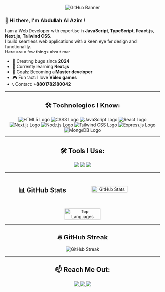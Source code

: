 
<p align="center">
  <img src="https://i.ibb.co.com/TD3bYK2J/Black-Modern-Vlogger-You-Tube-Banner.png" alt="GitHub Banner" />
</p>

### 👋 Hi there, I'm Abdullah Al Azim !

I am a Web Developer with expertise in **JavaScript**, **TypeScript**, **React.js**, **Next.js**, **Tailwind CSS**.  
I build seamless web applications with a keen eye for design and functionality.  
Here are a few things about me:
- 🌟 Creating bugs since **2024**  
- 📖 Currently learning **Next.js**  
- 🎯 Goals: Becoming a **Master developer**  
- 🎮 Fun fact: I love **Video games**  
- 📞 Contact: **+8801782180042**  


---




<div align="center">
  <h2><strong>🛠️ Technologies I Know:</strong></h2>

  <p>
    <img src="https://img.shields.io/badge/HTML5-E34F26?style=for-the-badge&logo=html5&logoColor=white" alt="HTML5 Logo" />
    <img src="https://img.shields.io/badge/CSS3-1572B6?style=for-the-badge&logo=css3&logoColor=white" alt="CSS3 Logo" />
    <img src="https://img.shields.io/badge/JavaScript-F7DF1E?style=for-the-badge&logo=javascript&logoColor=black" alt="JavaScript Logo" />
    <img src="https://img.shields.io/badge/React-61DAFB?style=for-the-badge&logo=react&logoColor=black" alt="React Logo" />
    <img src="https://img.shields.io/badge/Next.js-000000?style=for-the-badge&logo=nextdotjs&logoColor=white" alt="Next.js Logo" />
    <img src="https://img.shields.io/badge/Node.js-339933?style=for-the-badge&logo=nodedotjs&logoColor=white" alt="Node.js Logo" />
    <img src="https://img.shields.io/badge/Tailwind_CSS-38B2AC?style=for-the-badge&logo=tailwind-css&logoColor=white" alt="Tailwind CSS Logo" />
    <img src="https://img.shields.io/badge/Express.js-000000?style=for-the-badge&logo=express&logoColor=white" alt="Express.js Logo" />
    <img src="https://img.shields.io/badge/MongoDB-47A248?style=for-the-badge&logo=mongodb&logoColor=white" alt="MongoDB Logo" />
  </p>
</div>


---


<div align="center">
  <h2><strong>🛠️ Tools I Use:</strong></h2>
  <p >
  <img src="https://img.shields.io/badge/VS_Code-0078D4?style=for-the-badge&logo=visual-studio-code&logoColor=white" />
  <img src="https://img.shields.io/badge/Git-F05032?style=for-the-badge&logo=git&logoColor=white" />
  <img src="https://img.shields.io/badge/GitHub-181717?style=for-the-badge&logo=github&logoColor=white" />
</p>
</div>

---


<div align="center" style="display: flex; flex-direction: row; justify-content: center; align-items: center; gap: 20px; flex-wrap: wrap;">
  <h2>
<strong>📊 GitHub Stats</strong>
  </h2>
  <img src="https://github-readme-stats.vercel.app/api?username=alazim-star&show_icons=true&theme=react" alt="GitHub Stats" width="48%" />

  <img src="https://github-readme-stats.vercel.app/api/top-langs/?username=alazim-star&layout=compact&theme=radical&hide_border=true" alt="Top Languages" width="48%" />

</div>


---

<div align="center">
  <h2>🔥 GitHub Streak</h2>
  <img src="https://streak-stats.demolab.com/?user=alazim-star" alt="GitHub Streak">
</div>



---

<div align="center">
  <h2>📫 Reach Me Out:</h2>
  <p align="center">
  <a href="https://www.linkedin.com/in/your-linkedin-profile/" target="_blank">
    <img src="https://img.shields.io/badge/LinkedIn-0077B5?style=for-the-badge&logo=linkedin&logoColor=white" />
  </a>
  <a href="https://facebook.com/your-facebook-profile/" target="_blank">
    <img src="https://img.shields.io/badge/Facebook-1877F2?style=for-the-badge&logo=facebook&logoColor=white" />
  </a>
 
  <a href="mailto:your-email@gmail.com" target="_blank">
    <img src="https://img.shields.io/badge/Gmail-D14836?style=for-the-badge&logo=gmail&logoColor=white" />
  </a>
</p></div>


